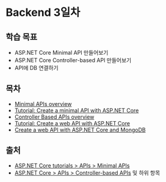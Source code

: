 # Backend 3일차

## 학습 목표
 - ASP.NET Core Minimal API 만들어보기
 - ASP.NET Core Controller-based API 만들어보기
 - API에 DB 연결하기

## 목차
- [Minimal APIs overview](./content/01_Minimal_APIs_overview.md)
- [Tutorial: Create a minimal API with ASP.NET Core](./content/02_Tutorial.md)
- [Controller Based APIs overview](./content/03_controller_based_api_overview.md)
- [Tutorial: Create a web API with ASP.NET Core](./content/04_Tutorial.md)
- [Create a web API with ASP.NET Core and MongoDB](./content/05_Tutorial_with_db.md)

 ## 출처
 - [ASP.NET Core tutorials > APIs > Minimal APIs](https://learn.microsoft.com/en-us/aspnet/core/tutorials/min-web-api?view=aspnetcore-8.0&tabs=visual-studio)
 - [ASP.NET Core > APIs > Controller-based APIs](https://learn.microsoft.com/en-us/aspnet/core/web-api/?view=aspnetcore-8.0) 및 하위 항목